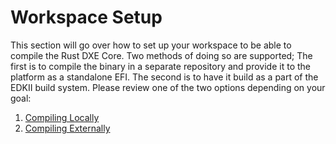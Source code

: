 # Workspace Setup

This section will go over how to set up your workspace to be able to compile the Rust DXE Core.
Two methods of doing so are supported; The first is to compile the binary in a separate repository
and provide it to the platform as a standalone EFI. The second is to have it build as a part of the
EDKII build system. Please review one of the two options depending on your goal:

1. [Compiling Locally](integrate/compile_local.md)
1. [Compiling Externally](integrate/compile_external.md)
